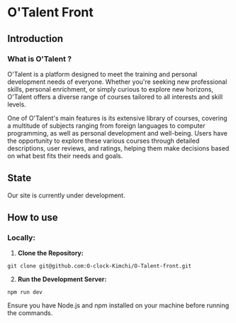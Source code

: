 # O'Talent Front

## Introduction

### What is O'Talent ?

O'Talent is a platform designed to meet the training and personal development needs of everyone. Whether you're seeking new professional skills, personal enrichment, or simply curious to explore new horizons, O'Talent offers a diverse range of courses tailored to all interests and skill levels.

One of O'Talent's main features is its extensive library of courses, covering a multitude of subjects ranging from foreign languages to computer programming, as well as personal development and well-being. Users have the opportunity to explore these various courses through detailed descriptions, user reviews, and ratings, helping them make decisions based on what best fits their needs and goals.

## State  

Our site is currently under development.
## How to use

### Locally:

1. **Clone the Repository:**

```
git clone git@github.com:O-clock-Kimchi/O-Talent-front.git
```


2. **Run the Development Server:**

```
npm run dev
```


Ensure you have Node.js and npm installed on your machine before running the commands.
